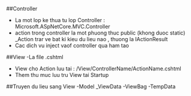 ﻿##Controller
- La mot lop ke thua tu lop Controller : Microsoft.ASpNetCore.MVC.Controller
- action trong controller la mot phuong thuc public (khong duoc static)
_Action trar ve bat ki kieu du lieu nao , thuong la IActionResult
- Cac dich vu inject vaof controller qua ham tao

##View 
-La file .cshtml
- View cho Action luu tai : /View/ControllerName/ActionName.cshtml
- Them thu muc luu tru View tai Startup

##Truyen du lieu sang View
-Model
_ViewData
-ViewBag
-TempData